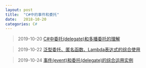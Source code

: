 ```yaml
---
layout: post
title:  "C#中的事件和委托"
date:   2018-10-20
categories: C#
---
```


>2019-10-20 [C#中委托(delegate)和多播委托的理解](https://blog.csdn.net/define_LIN/article/details/83187175)

>2019-10-22 [泛型委托、匿名函数、Lambda表达式的综合使用](https://blog.csdn.net/define_LIN/article/details/83274704)

>2019-10-24 [事件(event)和委托(delegate)的综合运用实例](https://blog.csdn.net/define_LIN/article/details/83313786)
